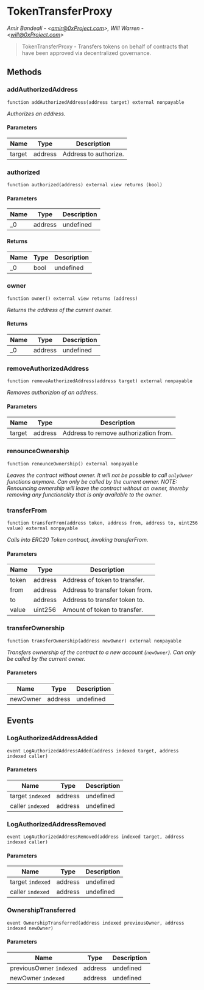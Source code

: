 # TokenTransferProxy

_Amir Bandeali - &lt;amir@0xProject.com&gt;, Will Warren - &lt;will@0xProject.com&gt;_

> TokenTransferProxy - Transfers tokens on behalf of contracts that have been approved via decentralized governance.

## Methods

### addAuthorizedAddress

```solidity
function addAuthorizedAddress(address target) external nonpayable
```

_Authorizes an address._

#### Parameters

| Name   | Type    | Description           |
| ------ | ------- | --------------------- |
| target | address | Address to authorize. |

### authorized

```solidity
function authorized(address) external view returns (bool)
```

#### Parameters

| Name | Type    | Description |
| ---- | ------- | ----------- |
| \_0  | address | undefined   |

#### Returns

| Name | Type | Description |
| ---- | ---- | ----------- |
| \_0  | bool | undefined   |

### owner

```solidity
function owner() external view returns (address)
```

_Returns the address of the current owner._

#### Returns

| Name | Type    | Description |
| ---- | ------- | ----------- |
| \_0  | address | undefined   |

### removeAuthorizedAddress

```solidity
function removeAuthorizedAddress(address target) external nonpayable
```

_Removes authorizion of an address._

#### Parameters

| Name   | Type    | Description                           |
| ------ | ------- | ------------------------------------- |
| target | address | Address to remove authorization from. |

### renounceOwnership

```solidity
function renounceOwnership() external nonpayable
```

_Leaves the contract without owner. It will not be possible to call `onlyOwner` functions anymore. Can only be called by the current owner. NOTE: Renouncing ownership will leave the contract without an owner, thereby removing any functionality that is only available to the owner._

### transferFrom

```solidity
function transferFrom(address token, address from, address to, uint256 value) external nonpayable
```

_Calls into ERC20 Token contract, invoking transferFrom._

#### Parameters

| Name  | Type    | Description                     |
| ----- | ------- | ------------------------------- |
| token | address | Address of token to transfer.   |
| from  | address | Address to transfer token from. |
| to    | address | Address to transfer token to.   |
| value | uint256 | Amount of token to transfer.    |

### transferOwnership

```solidity
function transferOwnership(address newOwner) external nonpayable
```

_Transfers ownership of the contract to a new account (`newOwner`). Can only be called by the current owner._

#### Parameters

| Name     | Type    | Description |
| -------- | ------- | ----------- |
| newOwner | address | undefined   |

## Events

### LogAuthorizedAddressAdded

```solidity
event LogAuthorizedAddressAdded(address indexed target, address indexed caller)
```

#### Parameters

| Name             | Type    | Description |
| ---------------- | ------- | ----------- |
| target `indexed` | address | undefined   |
| caller `indexed` | address | undefined   |

### LogAuthorizedAddressRemoved

```solidity
event LogAuthorizedAddressRemoved(address indexed target, address indexed caller)
```

#### Parameters

| Name             | Type    | Description |
| ---------------- | ------- | ----------- |
| target `indexed` | address | undefined   |
| caller `indexed` | address | undefined   |

### OwnershipTransferred

```solidity
event OwnershipTransferred(address indexed previousOwner, address indexed newOwner)
```

#### Parameters

| Name                    | Type    | Description |
| ----------------------- | ------- | ----------- |
| previousOwner `indexed` | address | undefined   |
| newOwner `indexed`      | address | undefined   |
